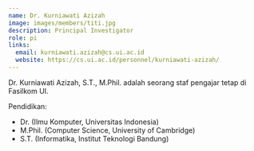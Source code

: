```yaml
---
name: Dr. Kurniawati Azizah
image: images/members/titi.jpg
description: Principal Investigator
role: pi
links:
  email: kurniawati.azizah@cs.ui.ac.id
  website: https://cs.ui.ac.id/personnel/kurniawati-azizah/
---
```


Dr. Kurniawati Azizah, S.T., M.Phil. adalah seorang staf pengajar tetap di Fasilkom UI.

Pendidikan:
 - Dr. (Ilmu Komputer, Universitas Indonesia)
 - M.Phil. (Computer Science, University of Cambridge)
 - S.T. (Informatika, Institut Teknologi Bandung)
